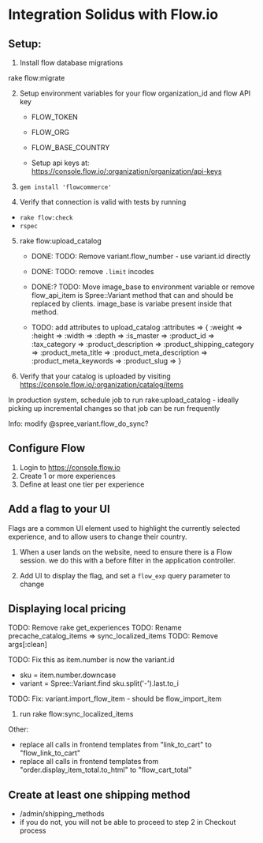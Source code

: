 # Integration Solidus with Flow.io

## Setup:

1. Install flow database migrations

  rake flow:migrate

2. Setup environment variables for your flow organization_id and flow API key

   - FLOW_TOKEN
   - FLOW_ORG
   - FLOW_BASE_COUNTRY

   - Setup api keys at: https://console.flow.io/:organization/organization/api-keys

3. `gem install 'flowcommerce'`

4. Verify that connection is valid with tests by running
  * `rake flow:check`
  * `rspec`

5. rake flow:upload_catalog

   - DONE: TODO: Remove variant.flow_number - use variant.id directly
   - DONE: TODO: remove `.limit` incodes
   - DONE:? TODO: Move image_base to environment variable or remove
    flow_api_item is Spree::Variant method that can and should be replaced by clients.
    image_base is variabe present inside that method.

   - TODO: add attributes to upload_catalog
       :attributes => {
         :weight =>
         :height =>
         :width =>
         :depth =>
         :is_master =>
         :product_id =>
         :tax_category =>
         :product_description =>
         :product_shipping_category =>
         :product_meta_title =>
         :product_meta_description =>
         :product_meta_keywords =>
         :product_slug =>
       }

6. Verify that your catalog is uploaded by visiting https://console.flow.io/:organization/catalog/items

In production system, schedule job to run rake:upload_catalog -
ideally picking up incremental changes so that job can be run
frequently

Info: modify @spree_variant.flow_do_sync?


## Configure Flow

  1. Login to https://console.flow.io
  2. Create 1 or more experiences
  3. Define at least one tier per experience

## Add a flag to your UI

Flags are a common UI element used to highlight the currently selected
experience, and to allow users to change their country.

  1. When a user lands on the website, need to ensure there is a Flow
  session. we do this with a before filter in the application
  controller.

  2. Add UI to display the flag, and set a `flow_exp` query
  parameter to change


## Displaying local pricing

  TODO: Remove rake  get_experiences
  TODO: Rename precache_catalog_items => sync_localized_items
  TODO: Remove args[:clean]

  TODO: Fix this as item.number is now the variant.id
   - sku        = item.number.downcase
   - variant    = Spree::Variant.find sku.split('-').last.to_i

  TODO:
    Fix: variant.import_flow_item - should be flow_import_item

  1. run rake flow:sync_localized_items


Other:
  * replace all calls in frontend templates from "link_to_cart" to "flow_link_to_cart"
  * replace all calls in frontend templates from "order.display_item_total.to_html" to "flow_cart_total"

## Create at least one shipping method

  * /admin/shipping_methods
  * if you do not, you will not be able to proceed to step 2 in Checkout process